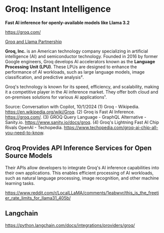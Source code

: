 # Groq: Instant Intelligence

**Fast AI inference for openly-available models like Llama 3.2**

https://groq.com/

[Groq and Llama Partnership](https://groq.com/meta-and-groq-continue-to-build-open-source-developer-ecosystem-as-llama-3-2-launches/)

**Groq, Inc.** is an American technology company specializing in artificial intelligence (AI) and semiconductor technology. Founded in 2016 by former Google engineers, Groq develops AI accelerators known as the **Language Processing Unit (LPU)**. These LPUs are designed to enhance the performance of AI workloads, such as large language models, image classification, and predictive analysis².

Groq's technology is known for its speed, efficiency, and scalability, making it a competitive player in the AI inference market. They offer both cloud and on-premises solutions for various AI applications¹.

Source: Conversation with Copilot, 10/1/2024
(1) Groq - Wikipedia. https://en.wikipedia.org/wiki/Groq.
(2) Groq is Fast AI Inference. https://groq.com/.
(3) GROQ Query Language - GraphQL Alternative - Sanity.io. https://www.sanity.io/docs/groq.
(4) Groq's Lightning Fast AI Chip Rivals OpenAI - Techopedia. https://www.techopedia.com/groq-ai-chip-all-you-need-to-know.

## Groq Provides API Inference Services for Open Source Models 

Their APIs allow developers to integrate Groq's AI inference capabilities into their own applications. This enables efficient processing of AI workloads, such as natural language processing, image recognition, and other machine learning tasks.

https://www.reddit.com/r/LocalLLaMA/comments/1eabwvr/this_is_the_freetier_rate_limits_for_llama31_405b/

## Langchain

https://python.langchain.com/docs/integrations/providers/groq/

